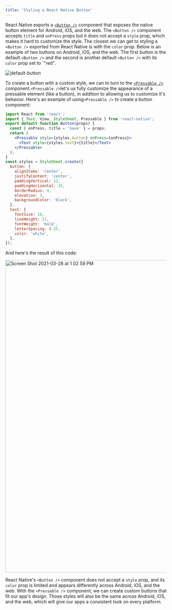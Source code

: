 ```yaml
---
title: 'Styling a React Native Button'
---
```


React Native exports a [`<Button />`](https://reactnative.dev/docs/button) component that exposes the native button element for Android, iOS, and the web. The `<Button />` component accepts `title` and `onPress` props but it does not accept a `style` prop, which makes it hard to customize the style. The closest we can get to styling a `<Button />` exported from React Native is with the `color` prop. Below is an example of two buttons on Android, iOS, and the web. The first button is the default `<Button />` and the second is another default `<Button />` with its `color` prop set to `"red".

![default-button](/static/images/faq-button-style-button.png)

To create a button with a custom style, we can to turn to the [`<Pressable />`](../versions/latest/react-native/pressable/) component.`<Pressable />`let's us fully customize the appearance of a pressable element (like a button), in addition to allowing us to customize it's behavior. Here's an example of using`<Pressable />` to create a button component:

```jsx
import React from 'react';
import { Text, View, StyleSheet, Pressable } from 'react-native';
export default function Button(props) {
  const { onPress, title = 'Save' } = props;
  return (
    <Pressable style={styles.button} onPress={onPress}>
      <Text style={styles.text}>{title}</Text>
    </Pressable>
  );
}
const styles = StyleSheet.create({
  button: {
    alignItems: 'center',
    justifyContent: 'center',
    paddingVertical: 12,
    paddingHorizontal: 32,
    borderRadius: 4,
    elevation: 3,
    backgroundColor: 'black',
  },
  text: {
    fontSize: 16,
    lineHeight: 21,
    fontWeight: 'bold',
    letterSpacing: 0.25,
    color: 'white',
  },
});
```

And here's the result of this code:

<img width="973" alt="Screen Shot 2021-03-28 at 1 02 59 PM" src="/static/images/faq-button-style-pressable.png" alt="Custom styled button component using Pressable" />

React Native's `<Button />` component does not accept a `style` prop, and its `color` prop is limited and appears differently across Android, iOS, and the web. With the `<Pressable />` component, we can create custom buttons that fit our app's design. Those styles will also be the same across Android, iOS, and the web, which will give our apps a consistent look on every platform.
